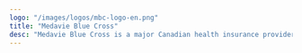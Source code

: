 ```yaml
---
logo: "/images/logos/mbc-logo-en.png"
title: "Medavie Blue Cross"
desc: "Medavie Blue Cross is a major Canadian health insurance provider, covering the Atlantic region and other parts of the country. I worked there for three years as a UX writer/strategist on the content design team, creating seamless and simple content experiences for our members, employees and business partners."
---
```

